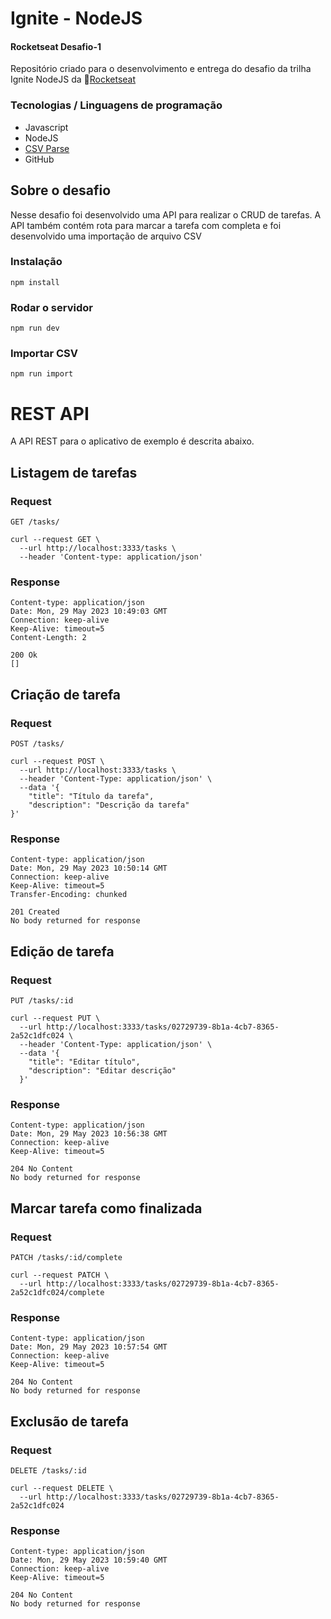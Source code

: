 # Ignite - NodeJS

#### Rocketseat Desafio-1

Repositório criado para o desenvolvimento e entrega do desafio da trilha Ignite NodeJS da 💜[Rocketseat](https://www.rocketseat.com.br/)

### Tecnologias / Linguagens de programação

- Javascript
- NodeJS
- [CSV Parse](https://csv.js.org/)
- GitHub

## Sobre o desafio

Nesse desafio foi desenvolvido uma API para realizar o CRUD de tarefas.
A API também contém rota para marcar a tarefa com completa e foi desenvolvido uma importação de arquivo CSV

### Instalação

    npm install

### Rodar o servidor

    npm run dev

### Importar CSV
    npm run import

# REST API

A API REST para o aplicativo de exemplo é descrita abaixo.

## Listagem de tarefas

### Request

`GET /tasks/`

    curl --request GET \
      --url http://localhost:3333/tasks \
      --header 'Content-type: application/json'

### Response

    Content-type: application/json
    Date: Mon, 29 May 2023 10:49:03 GMT
    Connection: keep-alive
    Keep-Alive: timeout=5
    Content-Length: 2

    200 Ok
    []

## Criação de tarefa

### Request

`POST /tasks/`

    curl --request POST \
      --url http://localhost:3333/tasks \
      --header 'Content-Type: application/json' \
      --data '{
        "title": "Título da tarefa",
        "description": "Descrição da tarefa"
    }'

### Response

    Content-type: application/json
    Date: Mon, 29 May 2023 10:50:14 GMT
    Connection: keep-alive
    Keep-Alive: timeout=5
    Transfer-Encoding: chunked

    201 Created
    No body returned for response

## Edição de tarefa

### Request

`PUT /tasks/:id`

    curl --request PUT \
      --url http://localhost:3333/tasks/02729739-8b1a-4cb7-8365-2a52c1dfc024 \
      --header 'Content-Type: application/json' \
      --data '{
        "title": "Editar título",
        "description": "Editar descrição"
      }'

### Response

    Content-type: application/json
    Date: Mon, 29 May 2023 10:56:38 GMT
    Connection: keep-alive
    Keep-Alive: timeout=5

    204 No Content
    No body returned for response

## Marcar tarefa como finalizada

### Request

`PATCH /tasks/:id/complete`

    curl --request PATCH \
      --url http://localhost:3333/tasks/02729739-8b1a-4cb7-8365-2a52c1dfc024/complete

### Response

    Content-type: application/json
    Date: Mon, 29 May 2023 10:57:54 GMT
    Connection: keep-alive
    Keep-Alive: timeout=5

    204 No Content
    No body returned for response


## Exclusão de tarefa

### Request

`DELETE /tasks/:id`

    curl --request DELETE \
      --url http://localhost:3333/tasks/02729739-8b1a-4cb7-8365-2a52c1dfc024

### Response

    Content-type: application/json
    Date: Mon, 29 May 2023 10:59:40 GMT
    Connection: keep-alive
    Keep-Alive: timeout=5

    204 No Content
    No body returned for response

